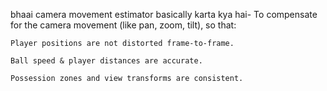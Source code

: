 bhaai camera movement estimator basically karta kya hai-
To compensate for the camera movement (like pan, zoom, tilt), so that:

    Player positions are not distorted frame-to-frame.

    Ball speed & player distances are accurate.

    Possession zones and view transforms are consistent.
